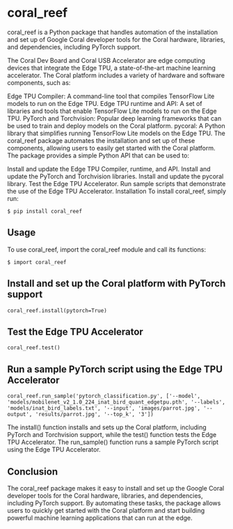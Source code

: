 # coral_reef

coral_reef is a Python package that handles automation of the installation and set up of Google Coral developer tools for the Coral hardware, libraries, and dependencies, including PyTorch support.

The Coral Dev Board and Coral USB Accelerator are edge computing devices that integrate the Edge TPU, a state-of-the-art machine learning accelerator. The Coral platform includes a variety of hardware and software components, such as:

Edge TPU Compiler: A command-line tool that compiles TensorFlow Lite models to run on the Edge TPU.
Edge TPU runtime and API: A set of libraries and tools that enable TensorFlow Lite models to run on the Edge TPU.
PyTorch and Torchvision: Popular deep learning frameworks that can be used to train and deploy models on the Coral platform.
pycoral: A Python library that simplifies running TensorFlow Lite models on the Edge TPU.
The coral_reef package automates the installation and set up of these components, allowing users to easily get started with the Coral platform. The package provides a simple Python API that can be used to:

Install and update the Edge TPU Compiler, runtime, and API.
Install and update the PyTorch and Torchvision libraries.
Install and update the pycoral library.
Test the Edge TPU Accelerator.
Run sample scripts that demonstrate the use of the Edge TPU Accelerator.
Installation
To install coral_reef, simply run:

`$ pip install coral_reef`

## Usage
To use coral_reef, import the coral_reef module and call its functions:

`$ import coral_reef`

## Install and set up the Coral platform with PyTorch support
`coral_reef.install(pytorch=True)`

## Test the Edge TPU Accelerator
`coral_reef.test()`

## Run a sample PyTorch script using the Edge TPU Accelerator
`coral_reef.run_sample('pytorch_classification.py', ['--model', 'models/mobilenet_v2_1.0_224_inat_bird_quant_edgetpu.pth',
                                                    '--labels', 'models/inat_bird_labels.txt',
                                                    '--input', 'images/parrot.jpg',
                                                    '--output', 'results/parrot.jpg',
                                                    '--top_k', '3'])`

The install() function installs and sets up the Coral platform, including PyTorch and Torchvision support, while the test() function tests the Edge TPU Accelerator. The run_sample() function runs a sample PyTorch script using the Edge TPU Accelerator.

## Conclusion
The coral_reef package makes it easy to install and set up the Google Coral developer tools for the Coral hardware, libraries, and dependencies, including PyTorch support. By automating these tasks, the package allows users to quickly get started with the Coral platform and start building powerful machine learning applications that can run at the edge.